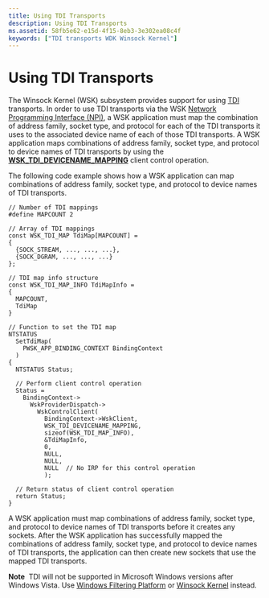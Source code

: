 ```yaml
---
title: Using TDI Transports
description: Using TDI Transports
ms.assetid: 58fb5e62-e15d-4f15-8eb3-3e302ea08c4f
keywords: ["TDI transports WDK Winsock Kernel"]
---
```


# Using TDI Transports


The Winsock Kernel (WSK) subsystem provides support for using [TDI](https://msdn.microsoft.com/library/windows/hardware/ff565094) transports. In order to use TDI transports via the WSK [Network Programming Interface (NPI)](network-programming-interface.md), a WSK application must map the combination of address family, socket type, and protocol for each of the TDI transports it uses to the associated device name of each of those TDI transports. A WSK application maps combinations of address family, socket type, and protocol to device names of TDI transports by using the [**WSK\_TDI\_DEVICENAME\_MAPPING**](https://msdn.microsoft.com/library/windows/hardware/ff571190) client control operation.

The following code example shows how a WSK application can map combinations of address family, socket type, and protocol to device names of TDI transports.

```
// Number of TDI mappings
#define MAPCOUNT 2

// Array of TDI mappings
const WSK_TDI_MAP TdiMap[MAPCOUNT] =
{
  {SOCK_STREAM, ..., ..., ...},
  {SOCK_DGRAM, ..., ..., ...}
};

// TDI map info structure
const WSK_TDI_MAP_INFO TdiMapInfo =
{
  MAPCOUNT,
  TdiMap
}

// Function to set the TDI map
NTSTATUS
  SetTdiMap(
    PWSK_APP_BINDING_CONTEXT BindingContext
  )
{
  NTSTATUS Status;

  // Perform client control operation
  Status =
    BindingContext->
      WskProviderDispatch->
        WskControlClient(
          BindingContext->WskClient,
          WSK_TDI_DEVICENAME_MAPPING,
          sizeof(WSK_TDI_MAP_INFO),
          &TdiMapInfo,
          0,
          NULL,
          NULL,
          NULL  // No IRP for this control operation
          );

  // Return status of client control operation
  return Status;
}
```

A WSK application must map combinations of address family, socket type, and protocol to device names of TDI transports before it creates any sockets. After the WSK application has successfully mapped the combinations of address family, socket type, and protocol to device names of TDI transports, the application can then create new sockets that use the mapped TDI transports.

**Note**  TDI will not be supported in Microsoft Windows versions after Windows Vista. Use [Windows Filtering Platform](https://msdn.microsoft.com/library/windows/hardware/ff571067) or [Winsock Kernel](https://msdn.microsoft.com/library/windows/hardware/ff571083) instead.

 

 

 





